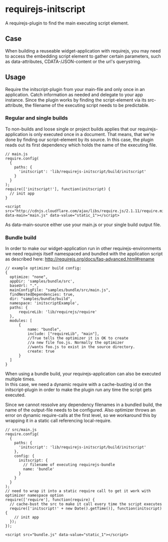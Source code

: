 requirejs-initscript
====================

A requirejs-plugin to find the main executing script element.

Case
----
When building a reuseable widget-application with requirejs, you may need to access the embedding script element to gather certain parameters, such as data-attributes, CDATA-/JSON-content or the url's querystring.


Usage
-----

Require the initscript-plugin from your main-file and only once in an application. Catch information as needed and delegate to your app instance.
Since the plugin works by finding the script-element via its src-attribute, the filename of the executing script needs to be predictable. 

### Regular and single builds
To non-builds and loose single or project builds applies that our requirejs-application is only executed once in a document. 
That means, that we're done by finding our script-element by its source. 
In this case, the plugin reads out its first dependency which holds the name of the executing file. 
```
// main.js
require.config(
  {
    paths: {
      'initscript': 'lib/requirejs-initscript/build/initscript'
    }
  }
);
require(['initscript!'], function(initscript) {
  // init app
}
```

```
<script src="http://cdnjs.cloudflare.com/ajax/libs/require.js/2.1.11/require.min.js" data-main="main.js" data-value="static_1"></script>
```
As data-main-source either use your main.js or your single build output file. 


### Bundle build
In order to make our widget-application run in other requirejs-environments we need requirejs itself namespaced and bundled with the application script as described here: 
http://requirejs.org/docs/faq-advanced.html#rename

```
// example optimizer build config:
{
  optimize: "none",
  appDir: 'samples/bundle/src',  
  baseUrl: ".",
  mainConfigFile: "samples/bundle/src/main.js",
  findNestedDependencies: true, 
  dir: "samples/bundle/build", 
  namespace: 'initscriptExample', 
  paths: {
      requireLib: 'lib/requirejs/require'
  },
  modules: [
      {
          name: "bundle",
          include: ["requireLib", "main"],
          //True tells the optimizer it is OK to create
          //a new file foo.js. Normally the optimizer
          //wants foo.js to exist in the source directory.
          create: true
      }
  ]
}
```

When using a bundle build, your requirejs-application can also be executed multiple times.  
In this case, we need a dynamic require with a cache-busting id on the initscript-plugin in order to make the plugin run any time the script gets executed.

Since we cannot ressolve any dependency filenames in a bundled build, the name of the output-file needs to be configured.
Also optimizer throws an error on dynamic require-calls at the first level, so we workaround this by wrapping it in a static call referencing local-require.

```
// src/main.js
require.config(
  {
    paths: {
      'initscript': 'lib/requirejs-initscript/build/initscript'
    }, 
    config: {
      initscript: {
        // filename of executing requirejs-bundle
        name: 'bundle' 
      }
    } 
  }
);
// need to wrap it into a static require call to get it work with optimizer namespace option
require(['require'], function(require) {
  // cache-bust the src to make it call every time the script executes
  require(['initscript!' + new Date().getTime()], function(initscript) {
    // init app
  });
});
```
```
<script src="bundle.js" data-value="static_1"></script>
```





